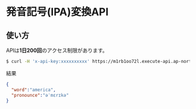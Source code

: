 # 発音記号(IPA)変換API

## 使い方
APIは**1日200回**のアクセス制限があります。

```sh
$ curl -H 'x-api-key:xxxxxxxxxx' https://m1rb1oo72l.execute-api.ap-northeast-1.amazonaws.com/v1?word=english
```

結果
```json
{
  "word":"america",
  "pronounce":"əˈmɛrɪkə"
}
```
